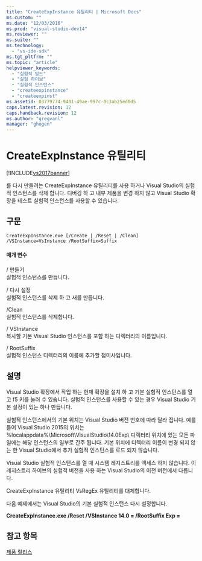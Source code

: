 ```yaml
---
title: "CreateExpInstance 유틸리티 | Microsoft Docs"
ms.custom: ""
ms.date: "12/03/2016"
ms.prod: "visual-studio-dev14"
ms.reviewer: ""
ms.suite: ""
ms.technology: 
  - "vs-ide-sdk"
ms.tgt_pltfrm: ""
ms.topic: "article"
helpviewer_keywords: 
  - "실험적 빌드"
  - "실험 하이브"
  - "실험적 인스턴스"
  - "createexpinstance"
  - "createexpinst"
ms.assetid: 03779774-9401-49ae-997c-0c3ab25ed0d5
caps.latest.revision: 12
caps.handback.revision: 12
ms.author: "gregvanl"
manager: "ghogen"
---
```

# CreateExpInstance 유틸리티
[!INCLUDE[vs2017banner](../../code-quality/includes/vs2017banner.md)]

를 다시 만들려는 CreateExpInstance 유틸리티를 사용 하거나 Visual Studio의 실험적 인스턴스를 삭제 합니다. 디버깅 하 고 내부 제품을 변경 하지 않고 Visual Studio 확장을 테스트 실험적 인스턴스를 사용할 수 있습니다.  
  
## 구문  
  
```  
CreateExpInstance.exe [/Create | /Reset | /Clean] /VSInstance=VsInstance /RootSuffix=Suffix  
```  
  
#### 매개 변수  
 \/ 만들기  
 실험적 인스턴스를 만듭니다.  
  
 \/ 다시 설정  
 실험적 인스턴스를 삭제 하 고 새를 만듭니다.  
  
 \/Clean  
 실험적 인스턴스를 삭제합니다.  
  
 \/ VSInstance  
 복사할 기본 Visual Studio 인스턴스를 포함 하는 디렉터리의 이름입니다.  
  
 \/ RootSuffix  
 실험적 인스턴스 디렉터리의 이름에 추가할 접미사입니다.  
  
## 설명  
 Visual Studio 확장에서 작업 하는 현재 확장을 설치 하 고 기본 실험적 인스턴스를 열고 f5 키를 눌러 수 있습니다. 실험적 인스턴스를 사용할 수 있는 경우 Visual Studio 기본 설정이 있는 하나 만듭니다.  
  
 실험적 인스턴스에서의 기본 위치는 Visual Studio 버전 번호에 따라 달라 집니다. 예를 들어 Visual Studio 2015의 위치는 %localappdata%\\Microsoft\\VisualStudio\\14.0Exp\\ 디렉터리 위치에 있는 모든 파일에는 해당 인스턴스의 일부로 간주 됩니다. 기본 위치에 디렉터리 이름이 변경 되지 않는 한 Visual Studio에서 추가 실험적 인스턴스를 로드 되지 않습니다.  
  
 Visual Studio 실험적 인스턴스를 열 때 시스템 레지스트리를 액세스 하지 않습니다. 이 레지스트리 하이브의 실험적 버전을 사용 하는 Visual Studio의 이전 버전에서 다릅니다.  
  
 CreateExpInstance 유틸리티 VsRegEx 유틸리티를 대체합니다.  
  
 다음 예제에서는 Visual Studio의 기본 실험적 인스턴스 다시 설정합니다.  
  
 **CreateExpInstance.exe \/Reset \/VSInstance 14.0 \= \/RootSuffix Exp \=**  
  
## 참고 항목  
 [제품 릴리스](../../misc/releasing-a-visual-studio-integration-product.md)